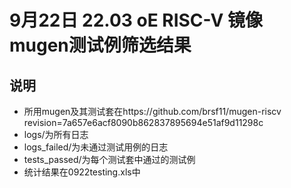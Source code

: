 # 9月22日 22.03 oE RISC-V 镜像 mugen测试例筛选结果  
## 说明  
- 所用mugen及其测试套在https://github.com/brsf11/mugen-riscv revision=7a657e6acf8090b862837895694e51af9d11298c  
- logs/为所有日志  
- logs_failed/为未通过测试用例的日志  
- tests_passed/为每个测试套中通过的测试例  
- 统计结果在0922testing.xls中  